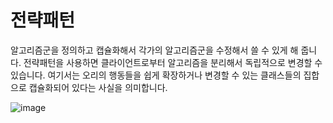 # 전략패턴
알고리즘군을 정의하고 캡슐화해서 각가의 알고리즘군을 수정해서 쓸 수 있게 해 줍니다. 
전략패턴을 사용하면 클라이언트로부터 알고리즘을 분리해서 독립적으로 변경할 수 있습니다.
여기서는 오리의 행동들을 쉽게 확장하거나 변경할 수 있는 클래스들의 집합으로 캡슐화되어 있다는 사실을 의미합니다.

![image](https://user-images.githubusercontent.com/55631147/170874045-846fec0b-3bdf-4454-a49b-6d860e04aa55.png)